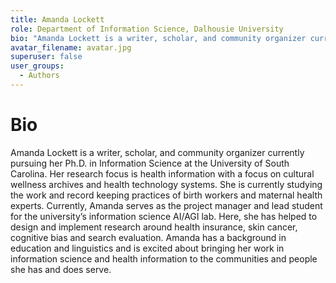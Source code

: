 ```yaml
---
title: Amanda Lockett
role: Department of Information Science, Dalhousie University
bio: "Amanda Lockett is a writer, scholar, and community organizer currently pursuing her Ph.D. in Information Science at the University of South Carolina. Her research focus is health information with a focus on cultural wellness archives and health technology systems. She is currently studying the work and record keeping practices of birth workers and maternal health experts. Currently, Amanda serves as the project manager and lead student for the university’s information science AI/AGI lab. Here, she has helped to design and implement research around health insurance, skin cancer, cognitive bias and search evaluation. Amanda has a background in education and linguistics and is excited about bringing her work in information science and health information to the communities and people she has and does serve."
avatar_filename: avatar.jpg
superuser: false
user_groups:
  - Authors
---
```


# Bio
Amanda Lockett is a writer, scholar, and community organizer currently pursuing her Ph.D. in Information Science at the University of South Carolina. Her research focus is health information with a focus on cultural wellness archives and health technology systems. She is currently studying the work and record keeping practices of birth workers and maternal health experts. Currently, Amanda serves as the project manager and lead student for the university’s information science AI/AGI lab. Here, she has helped to design and implement research around health insurance, skin cancer, cognitive bias and search evaluation. Amanda has a background in education and linguistics and is excited about bringing her work in information science and health information to the communities and people she has and does serve.
